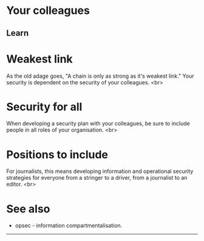 # Your colleagues

## Learn

# Weakest link
As the old adage goes, &quot;A chain is only as strong as it&#39;s weakest link.&quot; Your security is dependent on the security of your colleagues.
&lt;br&gt;
# Security for all
When developing a security plan with your colleagues, be sure to include people in all roles of your organisation.
&lt;br&gt;
# Positions to include
For journalists, this means developing information and operational security strategies for everyone from a stringer to a driver, from a journalist to an editor.
&lt;br&gt;
# See also
- opsec - information compartmentalisation.

***